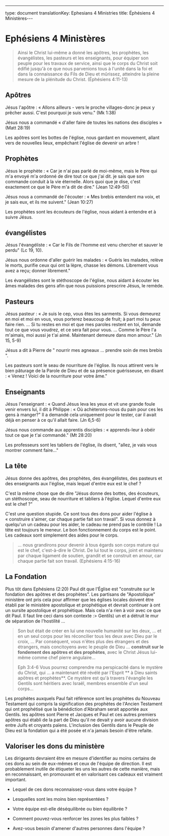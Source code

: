 ---
type: document
translationKey: Ephesians 4 Ministries
title: Éphésiens 4 Ministères---
# Ephésiens 4 Ministères

> Ainsi le Christ lui-même a donné les apôtres, les prophètes, les évangélistes,
> les pasteurs et les enseignants, pour équiper son peuple pour les travaux de service, ainsi
> que le corps du Christ soit édifié jusqu'à ce que nous parvenions tous à l'unité dans
> la foi et dans la connaissance du Fils de Dieu et mûrissez,
> atteindre la pleine mesure de la plénitude du Christ. (Éphésiens
> 4:11-13)

## Apôtres

Jésus l'apôtre : « Allons ailleurs \- vers le proche
villages\-donc je peux y prêcher aussi. C'est pourquoi je suis venu.\" (Mk
1:38)

Jésus nous a commandé « d'aller faire de toutes les nations des disciples » (Matt
28:19)

Les apôtres sont les bottes de l'église, nous gardant en mouvement, allant vers de nouvelles
lieux, empêchant l'église de devenir un arbre !

## Prophètes

Jésus le prophète : « Car je n'ai pas parlé de moi-même, mais le Père qui
m'a envoyé m'a ordonné de dire tout ce que j'ai dit. je sais que son
commande conduit à la vie éternelle. Alors quoi que je dise, c'est exactement ce que le Père
m'a dit de dire." (Jean 12:49-50)

Jésus nous a commandé de l'écouter : « Mes brebis entendent ma voix, et je sais
eux, et ils me suivent." (Jean 10:27)

Les prophètes sont les écouteurs de l'église, nous aidant à entendre et à suivre
Jésus.

## évangélistes

Jésus l'évangéliste : « Car le Fils de l'homme est venu chercher et sauver le
perdu" (Lc 19, 10).

Jésus nous ordonne d'aller guérir les malades : « Guéris les malades, relève le
morts, purifie ceux qui ont la lèpre, chasse les démons. Librement vous avez
a reçu; donner librement."

Les évangélistes sont le stéthoscope de l'église, nous aidant à écouter
les âmes malades des gens afin que nous puissions prescrire Jésus, le remède.

## Pasteurs

Jésus pasteur : « Je suis le cep, vous êtes les sarments. Si vous demeurez en
moi et moi en vous, vous porterez beaucoup de fruit; à part moi tu peux faire
rien. \... Si tu restes en moi et que mes paroles restent en toi, demande
tout ce que vous voudrez, et ce sera fait pour vous. \... Comme le Père l'a
m'aimais, moi aussi je t'ai aimé. Maintenant demeure dans mon amour." (Jn 15, 5-9)

Jésus a dit à Pierre de " nourrir mes agneaux \... prendre soin de mes brebis ".

Les pasteurs sont le seau de nourriture de l'église. Ils nous attirent vers le bien
pâturage de la Parole de Dieu et de sa présence guérisseuse, en disant : « Venez !
Voici de la nourriture pour votre âme."

## Enseignants

Jésus l'enseignant : « Quand Jésus leva les yeux et vit une grande foule venir
envers lui, il dit à Philippe : « Où achèterons-nous du pain pour ces
les gens à manger?" Il a demandé cela uniquement pour le tester, car il avait déjà en
penser à ce qu'il allait faire. (Jn 6,5-6)

Jésus nous commande aux apprentis disciples : « apprends-leur à obéir
tout ce que je t'ai commandé." (Mt 28:20)

Les professeurs sont les tabliers de l'église, ils disent, "allez, je vais vous montrer
comment faire\..."

## La tête

Jésus donne des apôtres, des prophètes, des évangélistes, des pasteurs et des enseignants aux
l'église, mais lequel d'entre eux est le chef ?

C'est la même chose que de dire "Jésus donne des bottes, des écouteurs, un stéthoscope,
seau de nourriture et tabliers à l'église. Lequel d'entre eux est le chef ?"

C'est une question stupide. Ce sont tous des dons pour aider l'église à « construire
s'aimer, car chaque partie fait son travail". Si vous donnez à quelqu'un un
cadeau pour les aider, le cadeau ne prend pas le contrôle ! La tête est toujours
le meneur. Le bon fonctionnement du corps est le point. Les cadeaux sont
simplement des aides pour le corps.

> \... nous grandirons pour devenir à tous égards son corps mature
> qui est le chef, c'est-à-dire le Christ. De lui tout le corps, joint et
> maintenu par chaque ligament de soutien, grandit et se construit
> en amour, car chaque partie fait son travail. (Ephésiens 4:15-16)

## La Fondation

Plus tôt dans Ephésiens (2:20) Paul dit que l'Église est \"construite sur le
fondation des apôtres et des prophètes\". Les partisans de \"Apostolique\"
ministère ont pris cela pour affirmer que les églises locales doivent être
établi par le ministère apostolique et prophétique et devrait continuer à
ont un sursite apostolique et prophétique. Mais cela n'a rien à voir avec
ce que dit Paul. Il faut lire ceci dans son contexte :> Gentils) un et a détruit le mur de séparation de l'hostilité \...
> Son but était de créer en lui une nouvelle humanité sur les deux,
> \... et en un seul corps pour les réconcilier tous les deux avec Dieu par le
> croix, \... Par conséquent, vous n'êtes plus des étrangers et des étrangers,
> mais concitoyens avec le peuple de Dieu \... **construit sur le fondement
> des apôtres et des prophètes**, avec le Christ Jésus lui-même comme chef
> pierre angulaire\...
>
> Eph 3:4-6 Vous pourrez comprendre ma perspicacité dans le mystère
> du Christ, qui \... a maintenant été révélé par l'Esprit ** à Dieu
> saints apôtres et prophètes**. Ce mystère est qu'à travers l'évangile
> les Gentils sont héritiers avec Israël, membres ensemble d'un seul
> corps\...

Les prophètes auxquels Paul fait référence sont les prophètes du Nouveau Testament qui
compris la signification des prophètes de l'Ancien Testament qui ont prophétisé
que la bénédiction d'Abraham serait apportée aux Gentils. les apôtres
sont Pierre et Jacques et Paul et ces autres premiers apôtres qui
établi de la part de Dieu qu'il ne devait y avoir aucune division entre Juifs et
croyants païens. L'inclusion des Gentils dans le Peuple de Dieu est la
fondation qui a été posée et n'a jamais besoin d'être refaite.

## Valoriser les dons du ministère

Les dirigeants devraient être en mesure d'identifier au moins certains de ces dons au sein de
eux-mêmes et ceux de l'équipe de direction. Il est probablement inutile de
étiqueter les uns les autres de cette manière, mais en reconnaissant, en promouvant et en valorisant
ces cadeaux est vraiment important.

- Lequel de ces dons reconnaissez-vous dans votre équipe ?

- Lesquelles sont les moins bien représentées ?

- Votre équipe est-elle déséquilibrée ou bien équilibrée ?

- Comment pouvez-vous renforcer les zones les plus faibles ?

- Avez-vous besoin d'amener d'autres personnes dans l'équipe ?